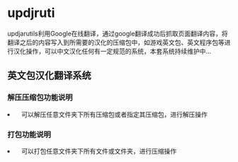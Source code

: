 # updjruti
updjarutils利用Google在线翻译，通过google翻译成功后抓取页面翻译内容，将翻译之后的内容写入到所需要的汉化的压缩包中，如游戏英文包、英文程序包等进行汉化操作，可以中文汉化任何有一定规范的系统，本套系统持续维护中...
<h2>
英文包汉化翻译系统
</h2>
<h3>
解压压缩包功能说明
</h3>
<li>
    可以解压任意文件夹下所有压缩包或者指定其压缩包，进行解压操作
</li>
<h3>
打包功能说明
</h3>
<li>
    可以打包任意文件夹下所有文件或文件夹，进行压缩操作
</li>
